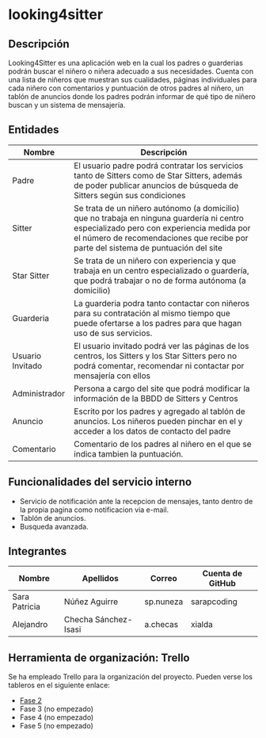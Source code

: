 # looking4sitter

## Descripción
Looking4Sitter es una aplicación web en la cual los padres o guarderias podrán buscar el niñero o niñera adecuado a sus necesidades. Cuenta con una lista de niñeros que muestran sus cualidades, páginas individuales para cada niñero con comentarios y puntuación de otros padres al niñero, un tablón de anuncios donde los padres podrán informar de qué tipo de niñero buscan y un sistema de mensajería.

## Entidades
Nombre | Descripción
------- | -------
Padre | El usuario padre podrá contratar los servicios tanto de Sitters como de Star Sitters, además de poder publicar anuncios de búsqueda de Sitters según sus condiciones
Sitter | Se trata de un niñero autónomo (a domicilio) que no trabaja en ninguna guardería ni centro especializado pero con experiencia medida por el número de recomendaciones que recibe por parte del sistema de puntuación del site
Star Sitter | Se trata de un niñero con experiencia y que trabaja en un centro especializado o guardería, que podrá trabajar o no de forma autónoma (a domicilio)
Guarderia | La guarderia podra tanto contactar con niñeros para su contratación al mismo tiempo que puede ofertarse a los padres para que hagan uso de sus servicios.
Usuario Invitado | El usuario invitado podrá ver las páginas de los centros, los Sitters y los Star Sitters pero no podrá comentar, recomendar ni contactar por mensajería con ellos
Administrador | Persona a cargo del site que podrá modificar la información de la BBDD de Sitters y Centros
Anuncio | Escrito por los padres y agregado al tablón de anuncios. Los niñeros pueden pinchar en el y acceder a los datos de contacto del padre
Comentario | Comentario de los padres al niñero en el que se indica tambien la puntuación.

## Funcionalidades del servicio interno
- Servicio de notificación ante la recepcion de mensajes, tanto dentro de la propia pagina como notificacion via e-mail.
- Tablón de anuncios.
- Busqueda avanzada.
## Integrantes

Nombre | Apellidos | Correo | Cuenta de GitHub
------- | ------- | ------- | -------
Sara Patricia | Núñez Aguirre | sp.nuneza | sarapcoding
Alejandro | Checha Sánchez-Isasi | a.checas | xialda

## Herramienta de organización: Trello
Se ha empleado Trello para la organización del proyecto. Pueden verse los tableros en el siguiente enlace:
* [Fase 2](https://trello.com/b/qOFdWSJC)
* Fase 3 (no empezado)
* Fase 4 (no empezado)
* Fase 5 (no empezado)
